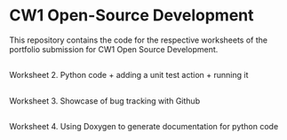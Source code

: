 # CW1 Open-Source Development

This repository contains the code for the respective worksheets of the portfolio submission for CW1 Open Source Development.

##

Worksheet 2. Python code + adding a unit test action + running it
##
Worksheet 3. Showcase of bug tracking with Github
##
Worksheet 4. Using Doxygen to generate documentation for python code